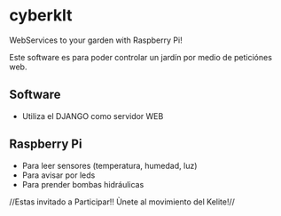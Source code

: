 # cyberklt
WebServices to your garden with Raspberry Pi!

Este software es para poder controlar un jardín por medio de peticiónes web.

## Software
* Utiliza el DJANGO como servidor WEB

## Raspberry Pi
* Para leer sensores (temperatura, humedad, luz) 
* Para avisar por leds
* Para prender bombas hidráulicas

//Estas invitado a Participar!! Ùnete al movimiento del Kelite!//
